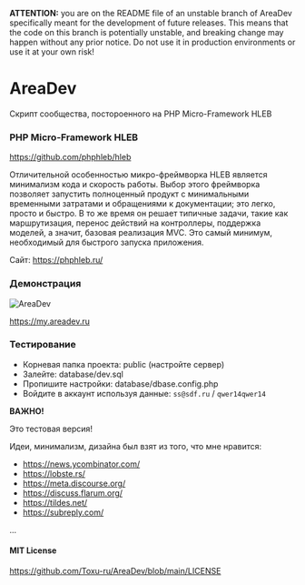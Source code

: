 **ATTENTION:** you are on the README file of an unstable branch of AreaDev specifically meant for the development of future releases. This means that the code on this branch is potentially unstable, and breaking change may happen without any prior notice. Do not use it in production environments or use it at your own risk!

# AreaDev
Скрипт сообщества, постороенного на PHP Micro-Framework HLEB

### PHP Micro-Framework HLEB
https://github.com/phphleb/hleb

Отличительной особенностью микро-фреймворка HLEB является минимализм кода и скорость работы. Выбор этого фреймворка позволяет запустить полноценный продукт с минимальными временными затратами и обращениями к документации; это легко, просто и быстро. В то же время он решает типичные задачи, такие как маршрутизация, перенос действий на контроллеры, поддержка моделей, а значит, базовая реализация MVC. Это самый минимум, необходимый для быстрого запуска приложения.

Сайт: https://phphleb.ru/

### Демонстрация

![AreaDev](https://raw.githubusercontent.com/Toxu-ru/AreaDev/main/public/assets/images/areadev.jpg)

https://my.areadev.ru

### Тестирование

* Корневая папка проекта: public (настройте сервер)
* Залейте: database/dev.sql
* Пропишите настройки: database/dbase.config.php
* Войдите в аккаунт используя данные: `ss@sdf.ru` / `qwer14qwer14`

**ВАЖНО!**

Это тестовая версия!

Идеи, минимализм, дизайна был взят из того, что мне нравится:


* https://news.ycombinator.com/
* https://lobste.rs/
* https://meta.discourse.org/
* https://discuss.flarum.org/
* https://tildes.net/
* https://subreply.com/

...

#### MIT License

https://github.com/Toxu-ru/AreaDev/blob/main/LICENSE

 